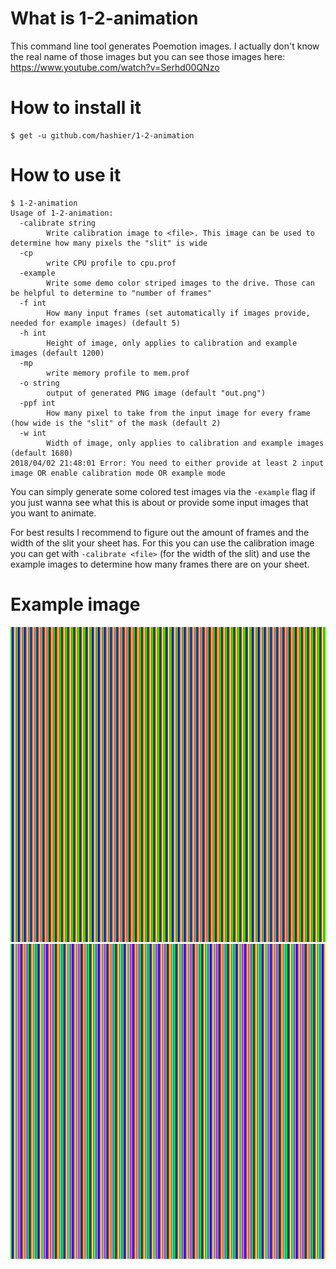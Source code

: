 # What is 1-2-animation

This command line tool generates Poemotion images. I actually don't know the real name of those images but you can see those images here: https://www.youtube.com/watch?v=Serhd00QNzo

# How to install it

```
$ get -u github.com/hashier/1-2-animation
```

# How to use it

```
$ 1-2-animation
Usage of 1-2-animation:
  -calibrate string
    	Write calibration image to <file>. This image can be used to determine how many pixels the "slit" is wide
  -cp
    	write CPU profile to cpu.prof
  -example
    	Write some demo color striped images to the drive. Those can be helpful to determine to "number of frames"
  -f int
    	How many input frames (set automatically if images provide, needed for example images) (default 5)
  -h int
    	Height of image, only applies to calibration and example images (default 1200)
  -mp
    	write memory profile to mem.prof
  -o string
    	output of generated PNG image (default "out.png")
  -ppf int
    	How many pixel to take from the input image for every frame (how wide is the "slit" of the mask (default 2)
  -w int
    	Width of image, only applies to calibration and example images (default 1680)
2018/04/02 21:48:01 Error: You need to either provide at least 2 input image OR enable calibration mode OR example mode
```

You can simply generate some colored test images via the `-example` flag if you just wanna see what this is about or provide some input images that you want to animate.

For best results I recommend to figure out the amount of frames and the width of the slit your sheet has. For this you can use the calibration image you can get with `-calibrate <file>` (for the width of the slit) and use the example images to determine how many frames there are on your sheet.

# Example image

![5 framed colored test image](https://github.com/hashier/1-2-animation/blob/master/example/example-color-5-out.png)
![7 framed colored test image](https://github.com/hashier/1-2-animation/blob/master/example/example-color-7-out.png)
